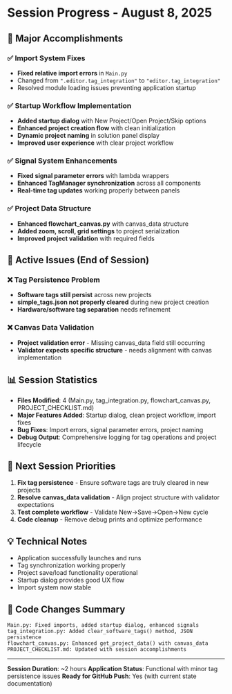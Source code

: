 # Session Progress - August 8, 2025

## 🎯 Major Accomplishments

### ✅ Import System Fixes
- **Fixed relative import errors** in `Main.py` 
- Changed from `".editor.tag_integration"` to `"editor.tag_integration"`
- Resolved module loading issues preventing application startup

### ✅ Startup Workflow Implementation
- **Added startup dialog** with New Project/Open Project/Skip options
- **Enhanced project creation flow** with clean initialization
- **Dynamic project naming** in solution panel display
- **Improved user experience** with clear project workflow

### ✅ Signal System Enhancements
- **Fixed signal parameter errors** with lambda wrappers
- **Enhanced TagManager synchronization** across all components
- **Real-time tag updates** working properly between panels

### ✅ Project Data Structure
- **Enhanced flowchart_canvas.py** with canvas_data structure
- **Added zoom, scroll, grid settings** to project serialization
- **Improved project validation** with required fields

## 🔄 Active Issues (End of Session)

### ❌ Tag Persistence Problem
- **Software tags still persist** across new projects
- **simple_tags.json not properly cleared** during new project creation
- **Hardware/software tag separation** needs refinement

### ❌ Canvas Data Validation
- **Project validation error** - Missing canvas_data field still occurring
- **Validator expects specific structure** - needs alignment with canvas implementation

## 📊 Session Statistics
- **Files Modified**: 4 (Main.py, tag_integration.py, flowchart_canvas.py, PROJECT_CHECKLIST.md)
- **Major Features Added**: Startup dialog, clean project workflow, import fixes
- **Bug Fixes**: Import errors, signal parameter errors, project naming
- **Debug Output**: Comprehensive logging for tag operations and project lifecycle

## 🚀 Next Session Priorities
1. **Fix tag persistence** - Ensure software tags are truly cleared in new projects
2. **Resolve canvas_data validation** - Align project structure with validator expectations
3. **Test complete workflow** - Validate New→Save→Open→New cycle
4. **Code cleanup** - Remove debug prints and optimize performance

## 💡 Technical Notes
- Application successfully launches and runs
- Tag synchronization working properly
- Project save/load functionality operational
- Startup dialog provides good UX flow
- Import system now stable

## 🔧 Code Changes Summary
```
Main.py: Fixed imports, added startup dialog, enhanced signals
tag_integration.py: Added clear_software_tags() method, JSON persistence
flowchart_canvas.py: Enhanced get_project_data() with canvas_data
PROJECT_CHECKLIST.md: Updated with session accomplishments
```

---
**Session Duration**: ~2 hours
**Application Status**: Functional with minor tag persistence issues
**Ready for GitHub Push**: Yes (with current state documentation)

